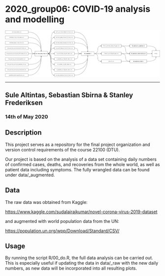 # 2020_group06: COVID-19 analysis and modelling

![](./img/project_flowchart.png)

---

## Sule Altintas, Sebastian Sbirna & Stanley Frederiksen <br>
### 14th of May 2020

## Description

This project serves as a repository for the final project organization and version control requirements of the course 22100 (DTU).

Our project is based on the analysis of a data set containing daily numbers of confirmed cases, deaths, and recoveries from the whole world, as well as patient data including symptoms. The fully wrangled data can be found under data/_augmented.

## Data

The raw data was obtained from Kaggle:

https://www.kaggle.com/sudalairajkumar/novel-corona-virus-2019-dataset

and augmented with world population data from the UN:

https://population.un.org/wpp/Download/Standard/CSV/

## Usage
By running the script R/00_do.R, the full data analysis can be carried out. This is especially useful if updating the data in data/_raw with the new daily numbers, as new data will be incorporated into all resulting plots.
